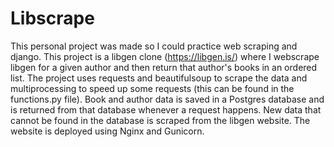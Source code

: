 # Libscrape

This personal project was made so I could practice web scraping and django.
This project is a libgen clone (https://libgen.is/) where I webscrape libgen for a given author and then return that author's books in an ordered list.
The project uses requests and beautifulsoup to scrape the data and multiprocessing to speed up some requests (this can be found in the functions.py file).
Book and author data is saved in a Postgres database and is returned from that database whenever a request happens.
New data that cannot be found in the database is scraped from the libgen website.
The website is deployed using Nginx and Gunicorn.
